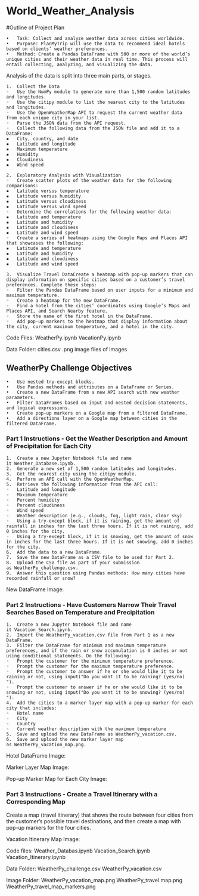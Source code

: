 # World_Weather_Analysis
#Outline of Project Plan

	•	Task: Collect and analyze weather data across cities worldwide.
	•	Purpose: PlanMyTrip will use the data to recommend ideal hotels based on clients’ weather preferences.
	•	Method: Create a Pandas DataFrame with 500 or more of the world’s unique cities and their weather data in real time. This process will entail collecting, analyzing, and visualizing the data.
Analysis of the data is split into three main parts, or stages.

	1.	Collect the Data
	◦	Use the NumPy module to generate more than 1,500 random latitudes and longitudes.
	◦	Use the citipy module to list the nearest city to the latitudes and longitudes.
	◦	Use the OpenWeatherMap API to request the current weather data from each unique city in your list.
	◦	Parse the JSON data from the API request.
	◦	Collect the following data from the JSON file and add it to a DataFrame:
	▪	City, country, and date
	▪	Latitude and longitude
	▪	Maximum temperature
	▪	Humidity
	▪	Cloudiness
	▪	Wind speed
  
	2.	Exploratory Analysis with Visualization
	◦	Create scatter plots of the weather data for the following comparisons:
	▪	Latitude versus temperature
	▪	Latitude versus humidity
	▪	Latitude versus cloudiness
	▪	Latitude versus wind speed
	◦	Determine the correlations for the following weather data:
	▪	Latitude and temperature
	▪	Latitude and humidity
	▪	Latitude and cloudiness
	▪	Latitude and wind speed
	◦	Create a series of heatmaps using the Google Maps and Places API that showcases the following:
	▪	Latitude and temperature
	▪	Latitude and humidity
	▪	Latitude and cloudiness
	▪	Latitude and wind speed
  
	3.	Visualize Travel DataCreate a heatmap with pop-up markers that can display information on specific cities based on a customer’s travel preferences. Complete these steps:
	◦	Filter the Pandas DataFrame based on user inputs for a minimum and maximum temperature.
	◦	Create a heatmap for the new DataFrame.
	◦	Find a hotel from the cities’ coordinates using Google’s Maps and Places API, and Search Nearby feature.
	◦	Store the name of the first hotel in the DataFrame.
	◦	Add pop-up markers to the heatmap that display information about the city, current maximum temperature, and a hotel in the city.
	
Code Files:
WeatherPy.ipynb
VacationPy.ipynb

Data Folder:
cities.csv
.png image files of images


## WeatherPy Challenge Objectives


	•	Use nested try-except blocks.
	•	Use Pandas methods and attributes on a DataFrame or Series.
	•	Create a new DataFrame from a new API search with new weather parameters.
	•	Filter DataFrames based on input and nested decision statements, and logical expressions.
	•	Create pop-up markers on a Google map from a filtered DataFrame.
	•	Add a directions layer on a Google map between cities in the filtered DataFrame.

### Part 1 Instructions - Get the Weather Description and Amount of Precipitation for Each City

	1.	Create a new Jupyter Notebook file and name it Weather_Database.ipynb.
	2.	Generate a new set of 1,500 random latitudes and longitudes.
	3.	Get the nearest city using the citipy module.
	4.	Perform an API call with the OpenWeatherMap.
	5.	Retrieve the following information from the API call:
	◦	Latitude and longitude
	◦	Maximum temperature
	◦	Percent humidity
	◦	Percent cloudiness
	◦	Wind speed
	◦	Weather description (e.g., clouds, fog, light rain, clear sky)
	◦	Using a try-except block, if it is raining, get the amount of rainfall in inches for the last three hours. If it is not raining, add 0 inches for the city.
	◦	Using a try-except block, if it is snowing, get the amount of snow in inches for the last three hours. If it is not snowing, add 0 inches for the city.
	6.	Add the data to a new DataFrame.
	7.	Save the new DataFrame as a CSV file to be used for Part 2.
	8.	Upload the CSV file as part of your submission as WeatherPy_challenge.csv.
	9.	Answer this question using Pandas methods: How many cities have recorded rainfall or snow?

New DataFrame Image:


### Part 2 Instructions - Have Customers Narrow Their Travel Searches Based on Temperature and Precipitation
	1.	Create a new Jupyter Notebook file and name it Vacation_Search.ipynb.
	2.	Import the WeatherPy_vacation.csv file from Part 1 as a new DataFrame.
	3.	Filter the DataFrame for minimum and maximum temperature preferences, and if the rain or snow accumulation is 0 inches or not using conditional statements. Do the following:
	◦	Prompt the customer for the minimum temperature preference.
	◦	Prompt the customer for the maximum temperature preference.
	◦	Prompt the customer to answer if he or she would like it to be raining or not, using input("Do you want it to be raining? (yes/no) ").
	◦	Prompt the customer to answer if he or she would like it to be snowing or not, using input("Do you want it to be snowing? (yes/no) ").
	4.	Add the cities to a marker layer map with a pop-up marker for each city that includes:
	◦	Hotel name
	◦	City
	◦	Country
	◦	Current weather description with the maximum temperature
	5.	Save and upload the new DataFrame as WeatherPy_vacation.csv.
	6.	Save and upload the new marker layer map as WeatherPy_vacation_map.png.

Hotel DataFrame Image:


Marker Layer Map Image:


Pop-up Marker Map for Each City Image:


### Part 3 Instructions - Create a Travel Itinerary with a Corresponding Map
Create a map (travel itinerary) that shows the route between four cities from the customer’s possible travel destinations, and then create a map with pop-up markers for the four cities.

Vacation Itinerary Map Image:


Code files:
Weather_Databas.ipynb
Vacation_Search.ipynb
Vacation_Itinerary.ipynb

Data Folder:
WeatherPy_challenge.csv
WeatherPy_vacation.csv

Image Folder:
WeatherPy_vacation_map.png
WeatherPy_travel.map.png
WeatherPy_travel_map_markers.png

